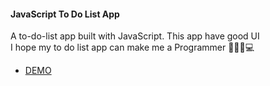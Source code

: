 #### JavaScript To Do List App

A to-do-list app built with JavaScript. This app have good UI \
I hope my to do list app can make me a Programmer 👨🏻‍💻💻
* <a href="https://hbbiiiii-to-do-list.netlify.app/">DEMO</a>